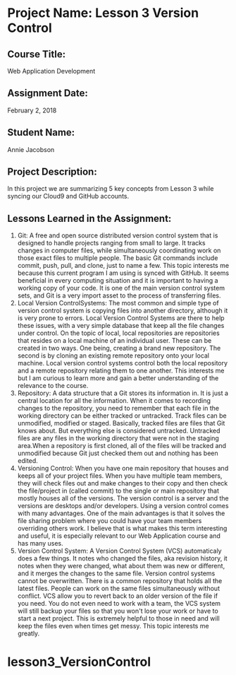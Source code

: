 # Project Name:  Lesson 3 Version Control


## Course Title:
Web Application Development

## Assignment Date:  
February 2, 2018

## Student Name:  
Annie Jacobson

## Project Description:
In this project we are summarizing 5 key concepts from Lesson 3 while syncing our Cloud9 and GitHub accounts.

## Lessons Learned in the Assignment:
1. Git: A free and open source distributed version control system that is designed to handle projects ranging from small to large. It tracks changes in computer files, while simultaneously coordinating work on those exact files to multiple people. The basic Git commands include commit, push, pull, and clone, just to name a few. This topic interests me because this current program I am using is synced with GitHub. It seems beneficial in every computing situation and it is important to having a working copy of your code. It is one of the main version control system sets, and Git is a very import asset to the process of transferring files.
2. Local Version ControlSystems:  The most common and simple type of version control system is copying files into another directory, although it is very prone to errors. Local Version Control Systems are there to help these issues, with a very simple database that keep all the file changes under control. On the topic of local, local repositories are repositories that resides on a local machine of an individual user. These can be created in two ways. One being, creating a brand new repository. The second is by cloning an existing remote repository onto your local machine. Local version control systems control both the local repository and a remote repository relating them to one another. This interests me but I am curious to learn more and gain a better understanding of the relevance to the course.
3. Repository: A data structure that a Git stores its information in. It is just a central location for all the information. When it comes to recording changes to the repository, you need to remember that each file in the working directory can be either tracked or untracked. Track files can be unmodified, modified or staged. Basically, tracked files are files that Git knows about. But everything else is considered untracked. Untracked files are any files in the working directory that were not in the staging area.When a repository is first cloned, all of the files will be tracked and unmodified because Git just checked them out and nothing has been edited.
4. Versioning Control: When you have one main repository that houses and keeps all of your project files. When you have multiple team members, they will check files out and make changes to their copy and then check the file/project in (called commit) to the single or main repository that mostly houses all of the versions. The version control is a server and the versions are desktops and/or developers. Using a version control comes with many advantages. One of the main advantages is that it solves the file sharing problem where you could have your team members overriding others work. I believe that is what makes this term interesting and useful, it is especially relevant to our Web Application course and has many uses.
5. Version Control System: A Version Control System (VCS) automaticaly does a few things. It notes who changed the files, aka revision history, it notes when they were changed, what about them was new or different, and it merges the changes to the same file. Version control systems cannot be overwritten. There is a common repository that holds all the latest files. People can work on the same files simultaneously without conflict. VCS allow you to revert back to an older version of the file if you need. You do not even need to work with a team, the VCS system will still backup your files so that you won't lose your work or have to start a next project. This is extremely helpful to those in need and will keep the files even when times get messy. This topic interests me greatly.

# lesson3_VersionControl
